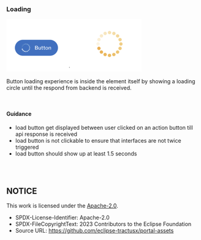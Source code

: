 ### Loading

<img width="352" alt="image" src="https://raw.githubusercontent.com/eclipse-tractusx/portal-assets/main/docs/static/loading-example.png">

<br>

Button loading experience is inside the element itself by showing a loading circle until the respond from backend is received.

<br>

#### Guidance

- load button get displayed between user clicked on an action button till api response is received
- load button is not clickable to ensure that interfaces are not twice triggered
- load button should show up at least 1.5 seconds

<br>
<br>

## NOTICE

This work is licensed under the [Apache-2.0](https://www.apache.org/licenses/LICENSE-2.0).

- SPDX-License-Identifier: Apache-2.0
- SPDX-FileCopyrightText: 2023 Contributors to the Eclipse Foundation
- Source URL: https://github.com/eclipse-tractusx/portal-assets
